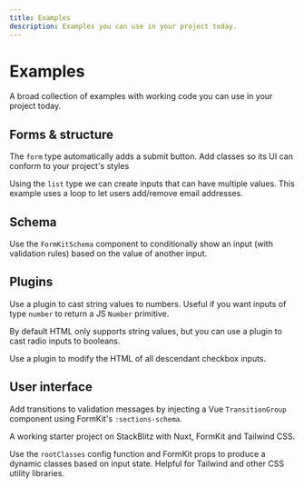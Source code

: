 ```yaml
---
title: Examples
description: Examples you can use in your project today.
---
```


# Examples

A broad collection of examples with working code you can use in your project today.

## Forms & structure

<ExampleCard
  href="https://formkit.link/15ed219785d1da903088fcf33ab852af"
  title="Add classes to the FormKit-provided submit button">
The <code>form</code> type automatically adds a submit button. Add classes so its UI can conform to your project's styles
</ExampleCard>

<ExampleCard
  href="https://formkit.link/b7cc2c4ae2b02807065d6617ead62783"
  title="Using a list to repeat an input">
Using the <code>list</code> type we can create inputs that can have multiple values. This example uses a loop to let users add/remove email addresses.
</ExampleCard>

## Schema

<ExampleCard
  href="https://formkit.link/ad361f2b533c2878b81b6a5bc4180e72"
  title="Conditionally show input based on value of another input">
Use the <code>FormKitSchema</code> component to conditionally show an input (with validation rules) based on the value of another input.
</ExampleCard>

## Plugins

<ExampleCard
  href="https://formkit.link/b37c7d36263ab0ee1bd626aa0a405b93"
  title="Make number inputs return number values">
Use a plugin to cast string values to numbers. Useful if you want inputs of type <code>number</code> to return a JS <code>Number</code> primitive.
</ExampleCard>

<ExampleCard
  href="https://formkit.link/9e7504bb53cac998c9e483199479f10f"
  title="Make radio inputs return booleans">
By default HTML only supports string values, but you can use a plugin to cast radio inputs to booleans.
</ExampleCard>

<ExampleCard
  href="https://formkit.link/e9712ba9d7f6c0ab5648b15a89147ba7"
  title="Remove the inner wrapper on all checkboxes">
Use a plugin to modify the HTML of all descendant checkbox inputs.
</ExampleCard>

## User interface

<ExampleCard
  href="https://formkit.link/c210b252deb3433e5444a3d7ec1b9582"
  title="Add transitions to validation messages">
Add transitions to validation messages by injecting a Vue <code>TransitionGroup</code> component using FormKit's <code>:sections-schema</code>.
</ExampleCard>

<ExampleCard
  href="https://stackblitz.com/edit/github-vqvsuh"
  title="Starter project with Nuxt, FormKit, and Tailwind">
A working starter project on StackBlitz with Nuxt, FormKit and Tailwind CSS.
</ExampleCard>

<ExampleCard
  href="https://formkit.link/c7c68f83dd98aa8744abff97466fc49d"
  title="Produce dynamic classes based on an input's state">
Use the <code>rootClasses</code> config function and FormKit props to produce a dynamic classes based on input state. Helpful for Tailwind and other CSS utility libraries.
</ExampleCard>

